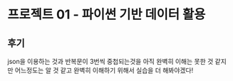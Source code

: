 # 프로젝트 01 - 파이썬 기반 데이터 활용

## 후기
json을 이용하는 것과 반복문이 3번씩 중첩되는것을 아직 완벽히 이해는 못한 것 같지만 어느정도는 알 것 같고
완벽히 이해하기 위해서 실습을 더 해봐야겠다! 